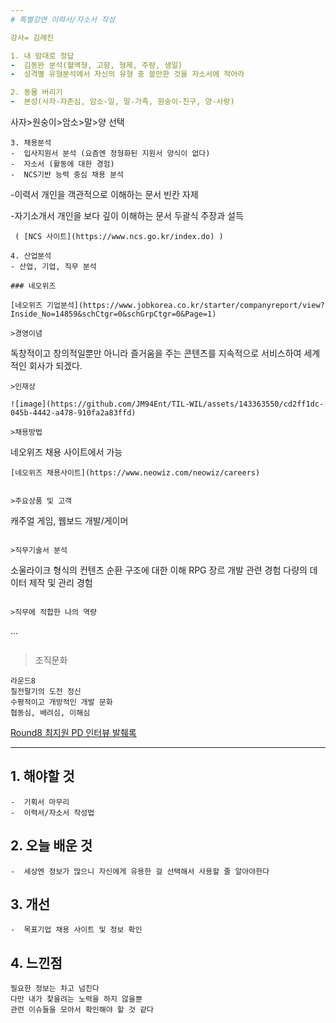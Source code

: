 ```yaml
---
# 특별강연 이력서/자소서 작성

강사= 김례진

1. 내 맘대로 정답
-  김동완 분석(혈액형, 고향, 형제, 주량, 생일)
-  성격별 유형분석에서 자신의 유형 중 쓸만한 것을 자소서에 적어라

2. 동물 버리기
-  본성(사자-자존심, 암소-일, 말-가족, 원숭이-친구, 양-사랑)
```
사자>원숭이>암소>말>양 선택
```
3. 채용분석
-  입사지원서 분석 (요즘엔 정형화된 지원서 양식이 없다)
-  자소서 (활동에 대한 경험)
-  NCS기반 능력 중심 채용 분석
```
-이력서
 개인을 객관적으로 이해하는 문서
 빈칸 자제

-자기소개서
 개인을 보다 깊이 이해하는 문서
 두괄식
 주장과 설득
```
 ( [NCS 사이트](https://www.ncs.go.kr/index.do) )

4. 산업분석
- 산업, 기업, 직무 분석

### 네오위즈

[네오위즈 기업분석](https://www.jobkorea.co.kr/starter/companyreport/view?Inside_No=14859&schCtgr=0&schGrpCtgr=0&Page=1)

>경영이념
```
독창적이고 창의적일뿐만 아니라 즐거움을 주는 콘텐츠를 지속적으로 서비스하여 세계적인 회사가 되겠다.
```
>인재상

![image](https://github.com/JM94Ent/TIL-WIL/assets/143363550/cd2ff1dc-045b-4442-a478-910fa2a83ffd)

>채용방법
```
네오위즈 채용 사이트에서 가능
```
[네오위즈 채용사이트](https://www.neowiz.com/neowiz/careers)


>주요상품 및 고객
```
캐주얼 게임, 웹보드 개발/게이머
```

>직무기술서 분석
```
소울라이크 형식의 컨텐츠 순환 구조에 대한 이해
RPG 장르 개발 관련 경험
다량의 데이터 제작 및 관리 경험
```

>직무에 적합한 나의 역량
```
...
```

```

>조직문화
```
라운드8
칠전팔기의 도전 정신
수평적이고 개방적인 개발 문화
협동심, 배려심, 이해심
```
[Round8 최지원 PD 인터뷰 발췌록](https://www.jobkorea.co.kr/starter/interview/View/21764)

---

## 1. 해야할 것
```
-  기획서 마무리
-  이력서/자소서 작성법
```

## 2. 오늘 배운 것
```
-  세상엔 정보가 많으니 자신에게 유용한 걸 선택해서 사용할 줄 알아야한다
```

## 3. 개선
```
-  목표기업 채용 사이트 및 정보 확인
```

## 4. 느낀점
```
필요한 정보는 차고 넘친다
다만 내가 찾을려는 노력을 하지 않을뿐
관련 이슈들을 모아서 확인해야 할 것 같다
```
